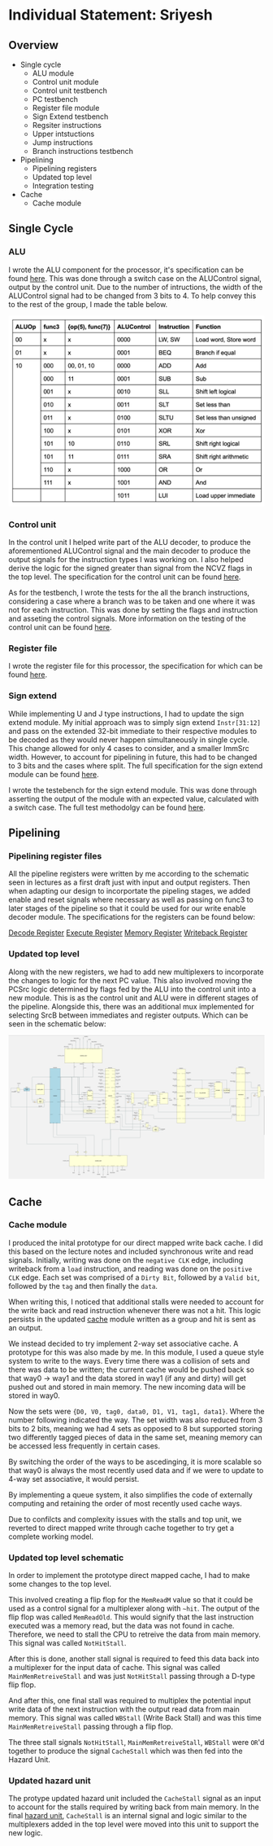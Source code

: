 # Individual Statement: Sriyesh

## Overview 
- Single cycle 
    - ALU module
    - Control unit module 
    - Control unit testbench
    - PC testbench 
    - Register file module
    - Sign Extend testbench 
    - Regsiter instructions 
    - Upper intstuctions 
    - Jump instructions 
    - Branch instructions testbench 
- Pipelining 
    - Pipelining registers 
    - Updated top level 
    - Integration testing 
- Cache 
    - Cache module 


## Single Cycle 

### ALU 

I wrote the ALU component for the processor, it's specification can be found [here](/rtl/alu/readme.md). This was done through a switch case on the ALUControl signal, output by the control unit. Due to the number of intructions, the width of the ALUControl signal had to be changed from 3 bits to 4. To help convey this to the rest of the group, I made the table below. 

![](/images/ALU_decoder.png) 


### Control unit 

In the control unit I helped write part of the ALU decoder, to produce the aforementioned ALUControl signal and the main decoder to produce the output signals for the instruction types I was working on. I also helped derive the logic for the signed greater than signal from the NCVZ flags in the top level. The specification for the control unit can be found [here](/rtl/control_unit/readme.md). 

As for the testbench, I wrote the tests for the all the branch instructions, considering a case where a branch was to be taken and one where it was not for each instruction. This was done by setting the flags and instruction and asseting the control signals. More information on the testing of the control unit can be found [here](/testbench/control_unit/readme.md). 

### Register file

I wrote the register file for this processor, the specification for which can be found [here](/rtl/reg_file/readme.md). 

### Sign extend 

While implementing U and J type instructions, I had to update the sign extend module. My initial approach was to simply sign extend `Instr[31:12]` and pass on the extended 32-bit immediate to their respective modules to be decoded as they would never happen simultaneously in single cycle. This change allowed for only 4 cases to consider, and a smaller ImmSrc width. However, to account for pipelining in future, this had to be changed to 3 bits and the cases where split. The full specification for the sign extend module can be found [here](/rtl/sign_extend/readme.md). 

I wrote the testebench for the sign extend module. This was done through asserting the output of the module with an expected value, calculated with a switch case. The full test methodolgy can be found [here](/testbench/sign_extend/readme.md). 

## Pipelining 

### Pipelining register files 

All the pipeline registers were written by me according to the schematic seen in lectures as a first draft just with input and output registers. Then when adapting our design to incorportate the pipeling stages, we added enable and reset signals where necessary as well as passing on func3 to later stages of the pipeline so that it could be used for our write enable decoder module. The specifications for the registers can be found below: 

[Decode Register](/rtl/reg_file_d/)
[Execute Register](/rtl/reg_file_e/)
[Memory Register](/rtl/reg_file_m/)
[Writeback Register](/rtl/reg_file_w/)

### Updated top level 

Along with the new registers, we had to add new multiplexers to incorporate the changes to logic for the next PC value. This also involved moving the PCSrc logic determined by flags fed by the ALU into the control unit into a new module. This is as the control unit and ALU were in different stages of the pipeline. Alongside this, there was an additional mux implemented for selecting SrcB between immediates and register outputs. Which can be seen in the schematic below: 

![Pipeline Schematic](/images/pipelined_schematic.png)

## Cache

### Cache module 

I produced the inital prototype for our direct mapped write back cache. I did this based on the lecture notes and included synchronous write and read signals. Initially, writing was done on the `negative CLK` edge, including writeback from a `load` instruction, and reading was done on the `positive CLK` edge. Each set was comprised of a `Dirty Bit`, followed by a `Valid bit`, followed by the `tag` and then finally the `data`. 

When writing this, I noticed that additional stalls were needed to account for the write back and read instruction whenever there was not a hit. This logic persists in the updated [cache](/rtl/cache/) module written as a group and hit is sent as an output. 

We instead decided to try implement 2-way set associative cache. A prototype for this was also made by me. In this module, I used a queue style system to write to the ways. Every time there was a collision of sets and there was data to be written; the current cache would be pushed back so that way0 -> way1 and the data stored in way1 (if any and dirty) will get pushed out and stored in main memory. The new incoming data will be stored in way0. 

Now the sets were `{D0, V0, tag0, data0, D1, V1, tag1, data1}`. Where the number following indicated the way. The set width was also reduced from 3 bits to 2 bits, meaning we had 4 sets as opposed to 8 but supported storing two differently tagged pieces of data in the same set, meaning memory can be accessed less frequently in certain cases. 

By switching the order of the ways to be ascedinging, it is more scalable so that way0 is always the most recently used data and if we were to update to 4-way set associative, it would persist.

By implementing a queue system, it also simplifies the code of externally computing and retaining the order of most recently used cache ways. 

Due to confilcts and complexity issues with the stalls and top unit, we reverted to direct mapped write through cache together to try get a complete working model. 

### Updated top level schematic 

In order to implement the prototype direct mapped cache, I had to make some changes to the top level. 

This involved creating a flip flop for the `MemReadM` value so that it could be used as a control signal for a multiplexer along with `~hit`. The output of the flip flop was called `MemReadOld`. This would signify that the last instruction executed was a memory read, but the data was not found in cache. Therefore, we need to stall the CPU to retreive the data from main memory. This signal was called `NotHitStall`. 

After this is done, another stall signal is required to feed this data back into a multiplexer for the input data of cache. This signal was called `MainMemRetreiveStall` and was just `NotHitStall` passing through a D-type flip flop. 

And after this, one final stall was required to multiplex the potential input write data of the next instruction with the output read data from main memory. This signal was called `WBStall` (Write Back Stall) and was this time `MainMemRetreiveStall` passing through a flip flop. 

The three stall signals `NotHitStall`, `MainMemRetreiveStall`, `WBStall` were `OR`'d together to produce the signal `CacheStall` which was then fed into the Hazard Unit. 


### Updated hazard unit 

The protype updated hazard unit included the `CacheStall` signal as an input to account for the stalls required by writing back from main memory. In the final [hazard unit](/rtl/hazard_unit/), `CacheStall` is an internal signal and logic similar to the multiplexers added in the top level were moved into this unit to support the new logic. 